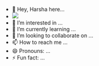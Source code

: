 - 👋 Hey, Harsha here...
- ![]([https://github.com/Your_Repository_Name/Your_GIF_Name.gif](https://tenor.com/en-IN/view/sasuke-katana-anime-gif-15929772))
- 👀 I’m interested in ...
- 🌱 I’m currently learning ...
- 💞️ I’m looking to collaborate on ...
- 📫 How to reach me ...
- 😄 Pronouns: ...
- ⚡ Fun fact: ...

<!---
HarshaX95/HarshaX95 is a ✨ special ✨ repository because its `README.md` (this file) appears on your GitHub profile.
You can click the Preview link to take a look at your changes.
--->
